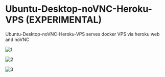 # Ubuntu-Desktop-noVNC-Heroku-VPS (EXPERIMENTAL)
Ubuntu-Desktop-noVNC-Heroku-VPS serves docker VPS via heroku web and noVNC

![1](https://raw.githubusercontent.com/developeranaz/Ubuntu-Desktop-noVNC-Heroku-VPS/main/vncimgs/Screenshot_20210519-094825.jpg?token=ARBQF3VRQAHRWC2VEVJBB4TAUVLGS)

![2](https://raw.githubusercontent.com/developeranaz/Ubuntu-Desktop-noVNC-Heroku-VPS/main/vncimgs/Screenshot_20210519-094834.jpg?token=ARBQF3UPWB27QFGWSG6O2TTAUVK4C)

![3](https://raw.githubusercontent.com/developeranaz/Ubuntu-Desktop-noVNC-Heroku-VPS/main/vncimgs/Screenshot_20210519_104452_com.brave.browser_nightly.jpg?token=ARBQF3STHZBG22TRNXBTQALAUVLB4)
